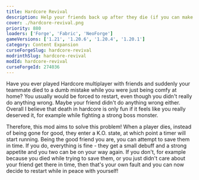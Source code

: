 ```yaml
---
title: Hardcore Revival
description: Help your friends back up after they die (if you can make it in time)
cover: ./hardcore-revival.png
priority: 880
loaders: ['Forge', 'Fabric', 'NeoForge']
gameVersions: ['1.21', '1.20.6', '1.20.4', '1.20.1']
category: Content Expansion
curseForgeSlug: hardcore-revival
modrinthSlug: hardcore-revival
modId: hardcore-revival
curseForgeId: 274036
---
```


Have you ever played Hardcore multiplayer with friends and suddenly your teammate died to a dumb mistake while you were just being comfy at home?
You usually would be forced to restart, even though you didn't really do anything wrong.
Maybe your friend didn't do anything wrong either.
Overall I believe that death in hardcore is only fun if it feels like you really deserved it, for example while fighting a strong boss monster.

Therefore, this mod aims to solve this problem!
When a player dies, instead of being gone for good, they enter a K.O. state, at which point a timer will start running.
Being the good friend you are, you can attempt to save them in time.
If you do, everything is fine - they get a small debuff and a strong appetite and you two can be on your way again.
If you don't, for example because you died while trying to save them, or you just didn't care about your friend get there in time, then that's your own fault and you can now decide to restart while in peace with yourself!